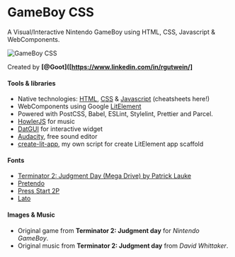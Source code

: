 # GameBoy CSS

A Visual/Interactive Nintendo GameBoy using HTML, CSS, Javascript & WebComponents.

![GameBoy CSS](gameboy-css.png)

Created by **[@Goot]([https://www.linkedin.com/in/rgutwein/]**


#### Tools & libraries

- Native technologies: [HTML](https://lenguajehtml.com/), [CSS](https://lenguajecss.com/) & [Javascript](https://lenguajejs.com/) (cheatsheets here!)
- WebComponents using Google [LitElement](https://lit-element.polymer-project.org/)
- Powered with PostCSS, Babel, ESLint, Stylelint, Prettier and Parcel.
- [HowlerJS](https://howlerjs.com/) for music
- [DatGUI](https://github.com/dataarts/dat.gui) for interactive widget
- [Audacity](https://www.audacityteam.org/), free sound editor
- [create-lit-app](https://gist.github.com/ManzDev/f36766103a69a54fa6f1c7cc7ff98355), my own script for create LitElement app scaffold

#### Fonts

- [Terminator 2: Judgment Day (Mega Drive) by Patrick Lauke](https://fontstruct.com/fontstructions/show/1536530/terminator-2-judgment-day-mega-drive)
- [Pretendo](http://www.abstractfonts.com/font/11800?text=Nintendo)
- [Press Start 2P](https://fonts.google.com/specimen/Press+Start+2P)
- [Lato](https://fonts.google.com/specimen/Lato)

#### Images & Music

- Original game from **Terminator 2: Judgment day** for _Nintendo GameBoy_.
- Original music from **Terminator 2: Judgment day** from _David Whittaker_.
